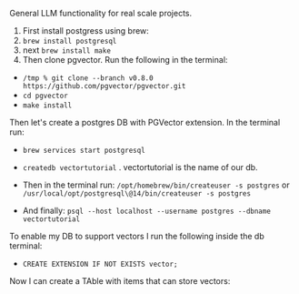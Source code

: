 General LLM functionality for real scale projects.


1. First install postgress using brew: 
2. `brew install postgresql`
3. next `brew install make`
4. Then clone pgvector. Run the following in the terminal: 
   
* `/tmp % git clone --branch v0.8.0 https://github.com/pgvector/pgvector.git`
*  `cd pgvector`
*  `make install`

Then let's create a postgres DB with PGVector extension. In the terminal run:

* `brew services start postgresql`

* `createdb vectortutorial` . vectortutorial is the name of our db.
*  Then in the terminal run: `/opt/homebrew/bin/createuser -s postgres` or `/usr/local/opt/postgresql\@14/bin/createuser -s postgres`
* And finally: `psql --host localhost --username postgres --dbname vectortutorial`

To enable my DB to support vectors I run the following inside the db terminal:

* `CREATE EXTENSION IF NOT EXISTS vector;`

Now I can create a TAble with items that can store vectors: 
